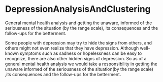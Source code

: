 # DepressionAnalysisAndClustering
General mental health analysis and getting the unaware, informed of the seriousness of the situation (by the range scale), its consequences and the follow-ups for the betterment.

Some people with depression may try to hide the signs from others, and others might not even realize that they have
depression. Although well-known symptoms such as sadness or hopelessness can be easy to recognize, there are also
other hidden signs of depression. So as of a general mental health analysis we would take a responsibility in getting
the unaware informed of the seriousness of the situation(by the range scale) ,its consequences and the follow-ups for
the betterment.

